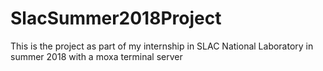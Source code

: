 # SlacSummer2018Project
This is the project as part of my internship in SLAC National Laboratory in summer 2018 with a moxa terminal server
